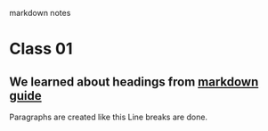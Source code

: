 markdown notes
# Class 01

## We learned about headings from [markdown guide](https://www.markdownguide.org/basic-syntax/)

Paragraphs are created like this
Line breaks are done.
